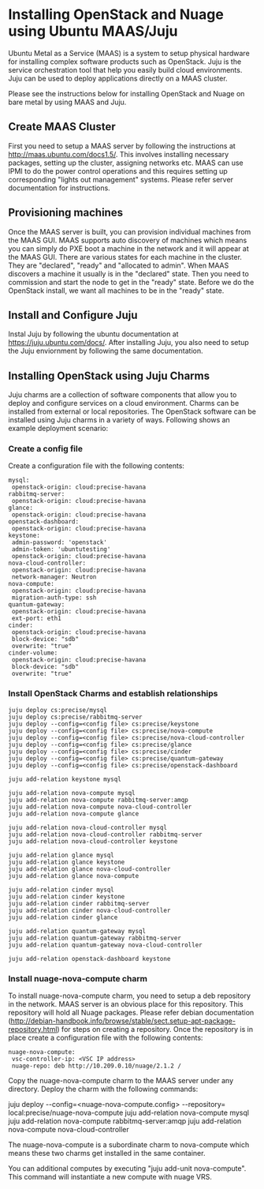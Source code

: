 Installing OpenStack and Nuage using Ubuntu MAAS/Juju
========================================================
Ubuntu Metal as a Service (MAAS) is a system to setup physical hardware for installing complex software products such as OpenStack. Juju is the service orchestration tool that help you easily build cloud environments. Juju can be used to deploy applications directly on a MAAS cluster.

Please see the instructions below for installing OpenStack and Nuage on bare metal by using MAAS and Juju.

Create MAAS Cluster
--------------------
First you need to setup a MAAS server by following the instructions at http://maas.ubuntu.com/docs1.5/. This involves installing necessary packages, setting up the cluster, assigning networks etc. MAAS can use IPMI to do the power control operations and this requires setting up corresponding "lights out management" systems. Please refer server documentation for instructions.

Provisioning machines
-----------------------
Once the MAAS server is built, you can provision individual machines from the MAAS GUI. MAAS supports auto discovery of machines which means you can simply do PXE boot a machine in the network and it will appear at the MAAS GUI. There are various states for each machine in the cluster. They are "declared", "ready" and "allocated to admin". When MAAS discovers a machine it usually is in the "declared" state. Then you need to commission and start the node to get in the "ready" state. Before we do the OpenStack install, we want all machines to be in the "ready" state.

Install and Configure Juju
---------------------------
Instal Juju by following the ubuntu documentation at https://juju.ubuntu.com/docs/. After installing Juju, you also need to setup the Juju enviornment by following the same documentation.

Installing OpenStack using Juju Charms
--------------------------------------
Juju charms are a collection of software components that allow you to deploy and configure services on a cloud environment. Charms can be installed from external or local repositories. The OpenStack software can be installed using Juju charms in a variety of ways. Following shows an example deployment scenario:

### Create a config file

Create a configuration file with the following contents:
```
mysql:
 openstack-origin: cloud:precise-havana
rabbitmq-server:
 openstack-origin: cloud:precise-havana
glance:
 openstack-origin: cloud:precise-havana
openstack-dashboard:
 openstack-origin: cloud:precise-havana
keystone:
 admin-password: 'openstack'
 admin-token: 'ubuntutesting'
 openstack-origin: cloud:precise-havana
nova-cloud-controller:
 openstack-origin: cloud:precise-havana
 network-manager: Neutron
nova-compute:
 openstack-origin: cloud:precise-havana
 migration-auth-type: ssh
quantum-gateway:
 openstack-origin: cloud:precise-havana
 ext-port: eth1
cinder:
 openstack-origin: cloud:precise-havana
 block-device: "sdb"
 overwrite: "true"
cinder-volume:
 openstack-origin: cloud:precise-havana
 block-device: "sdb"
 overwrite: "true"
```

### Install OpenStack Charms and establish relationships
```
juju deploy cs:precise/mysql
juju deploy cs:precise/rabbitmq-server
juju deploy --config=<config file> cs:precise/keystone
juju deploy --config=<config file> cs:precise/nova-compute
juju deploy --config=<config file> cs:precise/nova-cloud-controller
juju deploy --config=<config file> cs:precise/glance
juju deploy --config=<config file> cs:precise/cinder
juju deploy --config=<config file> cs:precise/quantum-gateway
juju deploy --config=<config file> cs:precise/openstack-dashboard

juju add-relation keystone mysql

juju add-relation nova-compute mysql
juju add-relation nova-compute rabbitmq-server:amqp
juju add-relation nova-compute nova-cloud-controller
juju add-relation nova-compute glance

juju add-relation nova-cloud-controller mysql
juju add-relation nova-cloud-controller rabbitmq-server
juju add-relation nova-cloud-controller keystone

juju add-relation glance mysql
juju add-relation glance keystone
juju add-relation glance nova-cloud-controller
juju add-relation glance nova-compute

juju add-relation cinder mysql
juju add-relation cinder keystone
juju add-relation cinder rabbitmq-server
juju add-relation cinder nova-cloud-controller
juju add-relation cinder glance

juju add-relation quantum-gateway mysql
juju add-relation quantum-gateway rabbitmq-server
juju add-relation quantum-gateway nova-cloud-controller

juju add-relation openstack-dashboard keystone
```

### Install nuage-nova-compute charm

To install nuage-nova-compute charm, you need to setup a deb repository in the network. MAAS server is an obvious place for this repository. This repository will hold all Nuage packages. Please refer debian documentation (http://debian-handbook.info/browse/stable/sect.setup-apt-package-repository.html) for steps on creating a repository. 
Once the repository is in place create a configuration file with the following contents:

```
nuage-nova-compute:
 vsc-controller-ip: <VSC IP address>
 nuage-repo: deb http://10.209.0.10/nuage/2.1.2 /
```

Copy the nuage-nova-compute charm to the MAAS server under any directory. Deploy the charm with the following commands:

juju deploy --config=<nuage-nova-compute.config> --repository=<charm directory> local:precise/nuage-nova-compute
juju add-relation nova-compute mysql
juju add-relation nova-compute rabbitmq-server:amqp
juju add-relation nova-compute nova-cloud-controller


The nuage-nova-compute is a subordinate charm to nova-compute which means these two charms get installed in the same container.

You can additional computes by executing "juju add-unit nova-compute". This command will instantiate a new compute with nuage VRS.
